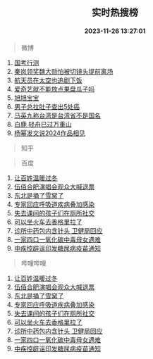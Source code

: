 <div align="center"><h2>实时热搜榜</h2><h4>2023-11-26 13:27:01</h4></div>

> 微博  

1. [国考行测](https://s.weibo.com/weibo?q=%E5%9B%BD%E8%80%83%E8%A1%8C%E6%B5%8B&t=31&band_rank=1&Refer=top)<br />
2. [秦岚领奖魏大勋怕被切镜头提前离场](https://s.weibo.com/weibo?q=%23%E7%A7%A6%E5%B2%9A%E9%A2%86%E5%A5%96%E9%AD%8F%E5%A4%A7%E5%8B%8B%E6%80%95%E8%A2%AB%E5%88%87%E9%95%9C%E5%A4%B4%E6%8F%90%E5%89%8D%E7%A6%BB%E5%9C%BA%23&t=31&band_rank=2&Refer=top)<br />
3. [航天员在太空也追剧下饭](https://s.weibo.com/weibo?q=%23%E8%88%AA%E5%A4%A9%E5%91%98%E5%9C%A8%E5%A4%AA%E7%A9%BA%E4%B9%9F%E8%BF%BD%E5%89%A7%E4%B8%8B%E9%A5%AD%23&t=31&band_rank=3&Refer=top)<br />
4. [爱奇艺就不能放点果盘瓜子吗](https://s.weibo.com/weibo?q=%E7%88%B1%E5%A5%87%E8%89%BA%E5%B0%B1%E4%B8%8D%E8%83%BD%E6%94%BE%E7%82%B9%E6%9E%9C%E7%9B%98%E7%93%9C%E5%AD%90%E5%90%97&t=31&band_rank=4&Refer=top)<br />
5. [旭旭宝宝](https://s.weibo.com/weibo?q=%E6%97%AD%E6%97%AD%E5%AE%9D%E5%AE%9D&t=31&band_rank=5&Refer=top)<br />
6. [男子总拉肚子查出5处癌](https://s.weibo.com/weibo?q=%23%E7%94%B7%E5%AD%90%E6%80%BB%E6%8B%89%E8%82%9A%E5%AD%90%E6%9F%A5%E5%87%BA5%E5%A4%84%E7%99%8C%23&t=31&band_rank=6&Refer=top)<br />
7. [马英九称台湾是台湾省不是国名](https://s.weibo.com/weibo?q=%23%E9%A9%AC%E8%8B%B1%E4%B9%9D%E7%A7%B0%E5%8F%B0%E6%B9%BE%E6%98%AF%E5%8F%B0%E6%B9%BE%E7%9C%81%E4%B8%8D%E6%98%AF%E5%9B%BD%E5%90%8D%23&t=31&band_rank=7&Refer=top)<br />
8. [白鹿 轻舟已过万重山](https://s.weibo.com/weibo?q=%E7%99%BD%E9%B9%BF%20%E8%BD%BB%E8%88%9F%E5%B7%B2%E8%BF%87%E4%B8%87%E9%87%8D%E5%B1%B1&t=31&band_rank=8&Refer=top)<br />
9. [杨幂发文说2024作品相见](https://s.weibo.com/weibo?q=%23%E6%9D%A8%E5%B9%82%E5%8F%91%E6%96%87%E8%AF%B42024%E4%BD%9C%E5%93%81%E7%9B%B8%E8%A7%81%23&t=31&band_rank=9&Refer=top)<br />

> 知乎  


> 百度  

1. [让百姓温暖过冬](https://www.baidu.com/s?wd=%E8%AE%A9%E7%99%BE%E5%A7%93%E6%B8%A9%E6%9A%96%E8%BF%87%E5%86%AC&sa=fyb_news&rsv_dl=fyb_news)<br />
2. [伍佰合肥演唱会观众大喊退票](https://www.baidu.com/s?wd=%E4%BC%8D%E4%BD%B0%E5%90%88%E8%82%A5%E6%BC%94%E5%94%B1%E4%BC%9A%E8%A7%82%E4%BC%97%E5%A4%A7%E5%96%8A%E9%80%80%E7%A5%A8&sa=fyb_news&rsv_dl=fyb_news)<br />
3. [东北是捅了雪窝了](https://www.baidu.com/s?wd=%E4%B8%9C%E5%8C%97%E6%98%AF%E6%8D%85%E4%BA%86%E9%9B%AA%E7%AA%9D%E4%BA%86&sa=fyb_news&rsv_dl=fyb_news)<br />
4. [专家回应呼吸道疾病叠加感染](https://www.baidu.com/s?wd=%E4%B8%93%E5%AE%B6%E5%9B%9E%E5%BA%94%E5%91%BC%E5%90%B8%E9%81%93%E7%96%BE%E7%97%85%E5%8F%A0%E5%8A%A0%E6%84%9F%E6%9F%93&sa=fyb_news&rsv_dl=fyb_news)<br />
5. [失去课间的孩子们在厕所社交](https://www.baidu.com/s?wd=%E5%A4%B1%E5%8E%BB%E8%AF%BE%E9%97%B4%E7%9A%84%E5%AD%A9%E5%AD%90%E4%BB%AC%E5%9C%A8%E5%8E%95%E6%89%80%E7%A4%BE%E4%BA%A4&sa=fyb_news&rsv_dl=fyb_news)<br />
6. [可以坐火车去香格里拉了](https://www.baidu.com/s?wd=%E5%8F%AF%E4%BB%A5%E5%9D%90%E7%81%AB%E8%BD%A6%E5%8E%BB%E9%A6%99%E6%A0%BC%E9%87%8C%E6%8B%89%E4%BA%86&sa=fyb_news&rsv_dl=fyb_news)<br />
7. [诊所中药包内含针头 卫健局回应](https://www.baidu.com/s?wd=%E8%AF%8A%E6%89%80%E4%B8%AD%E8%8D%AF%E5%8C%85%E5%86%85%E5%90%AB%E9%92%88%E5%A4%B4+%E5%8D%AB%E5%81%A5%E5%B1%80%E5%9B%9E%E5%BA%94&sa=fyb_news&rsv_dl=fyb_news)<br />
8. [一家四口一氧化碳中毒母女遇难](https://www.baidu.com/s?wd=%E4%B8%80%E5%AE%B6%E5%9B%9B%E5%8F%A3%E4%B8%80%E6%B0%A7%E5%8C%96%E7%A2%B3%E4%B8%AD%E6%AF%92%E6%AF%8D%E5%A5%B3%E9%81%87%E9%9A%BE&sa=fyb_news&rsv_dl=fyb_news)<br />
9. [中疾控辟谣印发糖尿病疫苗通知](https://www.baidu.com/s?wd=%E4%B8%AD%E7%96%BE%E6%8E%A7%E8%BE%9F%E8%B0%A3%E5%8D%B0%E5%8F%91%E7%B3%96%E5%B0%BF%E7%97%85%E7%96%AB%E8%8B%97%E9%80%9A%E7%9F%A5&sa=fyb_news&rsv_dl=fyb_news)<br />

> 哔哩哔哩  

1. [让百姓温暖过冬](https://www.baidu.com/s?wd=%E8%AE%A9%E7%99%BE%E5%A7%93%E6%B8%A9%E6%9A%96%E8%BF%87%E5%86%AC&sa=fyb_news&rsv_dl=fyb_news)<br />
2. [伍佰合肥演唱会观众大喊退票](https://www.baidu.com/s?wd=%E4%BC%8D%E4%BD%B0%E5%90%88%E8%82%A5%E6%BC%94%E5%94%B1%E4%BC%9A%E8%A7%82%E4%BC%97%E5%A4%A7%E5%96%8A%E9%80%80%E7%A5%A8&sa=fyb_news&rsv_dl=fyb_news)<br />
3. [东北是捅了雪窝了](https://www.baidu.com/s?wd=%E4%B8%9C%E5%8C%97%E6%98%AF%E6%8D%85%E4%BA%86%E9%9B%AA%E7%AA%9D%E4%BA%86&sa=fyb_news&rsv_dl=fyb_news)<br />
4. [专家回应呼吸道疾病叠加感染](https://www.baidu.com/s?wd=%E4%B8%93%E5%AE%B6%E5%9B%9E%E5%BA%94%E5%91%BC%E5%90%B8%E9%81%93%E7%96%BE%E7%97%85%E5%8F%A0%E5%8A%A0%E6%84%9F%E6%9F%93&sa=fyb_news&rsv_dl=fyb_news)<br />
5. [失去课间的孩子们在厕所社交](https://www.baidu.com/s?wd=%E5%A4%B1%E5%8E%BB%E8%AF%BE%E9%97%B4%E7%9A%84%E5%AD%A9%E5%AD%90%E4%BB%AC%E5%9C%A8%E5%8E%95%E6%89%80%E7%A4%BE%E4%BA%A4&sa=fyb_news&rsv_dl=fyb_news)<br />
6. [可以坐火车去香格里拉了](https://www.baidu.com/s?wd=%E5%8F%AF%E4%BB%A5%E5%9D%90%E7%81%AB%E8%BD%A6%E5%8E%BB%E9%A6%99%E6%A0%BC%E9%87%8C%E6%8B%89%E4%BA%86&sa=fyb_news&rsv_dl=fyb_news)<br />
7. [诊所中药包内含针头 卫健局回应](https://www.baidu.com/s?wd=%E8%AF%8A%E6%89%80%E4%B8%AD%E8%8D%AF%E5%8C%85%E5%86%85%E5%90%AB%E9%92%88%E5%A4%B4+%E5%8D%AB%E5%81%A5%E5%B1%80%E5%9B%9E%E5%BA%94&sa=fyb_news&rsv_dl=fyb_news)<br />
8. [一家四口一氧化碳中毒母女遇难](https://www.baidu.com/s?wd=%E4%B8%80%E5%AE%B6%E5%9B%9B%E5%8F%A3%E4%B8%80%E6%B0%A7%E5%8C%96%E7%A2%B3%E4%B8%AD%E6%AF%92%E6%AF%8D%E5%A5%B3%E9%81%87%E9%9A%BE&sa=fyb_news&rsv_dl=fyb_news)<br />
9. [中疾控辟谣印发糖尿病疫苗通知](https://www.baidu.com/s?wd=%E4%B8%AD%E7%96%BE%E6%8E%A7%E8%BE%9F%E8%B0%A3%E5%8D%B0%E5%8F%91%E7%B3%96%E5%B0%BF%E7%97%85%E7%96%AB%E8%8B%97%E9%80%9A%E7%9F%A5&sa=fyb_news&rsv_dl=fyb_news)<br />
